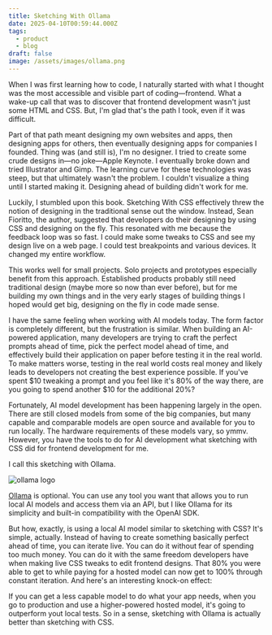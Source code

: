 ```yaml
---
title: Sketching With Ollama
date: 2025-04-10T00:59:44.000Z
tags:
  - product
  - blog
draft: false
image: /assets/images/ollama.png
---
```

When I was first learning how to code, I naturally started with what I thought was the most accessible and visible part of coding—frontend. What a wake-up call that was to discover that frontend development wasn't just some HTML and CSS. But, I'm glad that's the path I took, even if it was difficult. 

Part of that path meant designing my own websites and apps, then designing apps for others, then eventually designing apps for companies I founded. Thing was (and still is), I'm no designer. I tried to create some crude designs in—no joke—Apple Keynote. I eventually broke down and tried Illustrator and Gimp. The learning curve for these technologies was steep, but that ultimately wasn't the problem. I couldn't visualize a thing until I started making it. Designing ahead of building didn't work for me. 

Luckily, I stumbled upon this book. Sketching With CSS effectively threw the notion of designing in the traditional sense out the window. Instead, Sean Fioritto, the author, suggested that developers do their designing by using CSS and designing on the fly. This resonated with me because the feedback loop was so fast. I could make some tweaks to CSS and see my design live on a web page. I could test breakpoints and various devices. It changed my entire workflow. 

This works well for small projects. Solo projects and prototypes especially benefit from this approach. Established products probably still need traditional design (maybe more so now than ever before), but for me building my own things and in the very early stages of building things I hoped would get big, designing on the fly in code made sense. 

I have the same feeling when working with AI models today. The form factor is completely different, but the frustration is similar. When building an AI-powered application, many developers are trying to craft the perfect prompts ahead of time, pick the perfect model ahead of time, and effectively build their application on paper before testing it in the real world. To make matters worse, testing in the real world costs real money and likely leads to developers not creating the best experience possible. If you've spent $10 tweaking a prompt and you feel like it's 80% of the way there, are you going to spend another $10 for the additional 20%?

Fortunately, AI model development has been happening largely in the open. There are still closed models from some of the big companies, but many capable and comparable models are open source and available for you to run locally. The hardware requirements of these models vary, so ymmv. However, you have the tools to do for AI development what sketching with CSS did for frontend development for me. 

I call this sketching with Ollama. 

![ollama logo](https://ivory-able-albatross-931.mypinata.cloud/ipfs/bafkreic4kuufatbqpu2k6ucphg6e44ah2l3pghxabwvwthgjcwcndl4kzi)

[Ollama](https://ollama.com) is optional. You can use any tool you want that allows you to run local AI models and access them via an API, but I like Ollama for its simplicity and built-in compatibility with the OpenAI SDK. 

But how, exactly, is using a local AI model similar to sketching with CSS? It's simple, actually. Instead of having to create something basically perfect ahead of time, you can iterate live. You can do it without fear of spending too much money. You can do it with the same freedom developers have when making live CSS tweaks to edit frontend designs. That 80% you were able to get to while paying for a hosted model can now get to 100% through constant iteration. And here's an interesting knock-on effect: 

If you can get a less capable model to do what your app needs, when you go to production and use a higher-powered hosted model, it's going to outperform yout local tests. So in a sense, sketching with Ollama is actually better than sketching with CSS. 